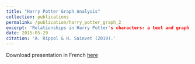 ```yaml
---
title: "Harry Potter Graph Analysis"
collection: publications
permalink: /publication/harry_potter_graph_2
excerpt: 'Relationships in Harry Potter's characters: a text and graph analysis.'
date: 2015-05-29
citation: 'A. Rippol & H. Sainvet (2019).'
---
```



Download presentation in French [here](https://github.com/HectorSainvet/coquerel3/blob/master/files/Soutenance_HarryPotter.pdf)
